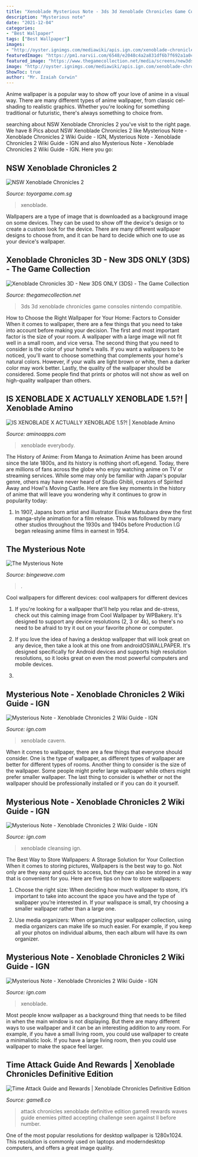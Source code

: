 ```yaml
---
title: "Xenoblade Mysterious Note - 3ds 3d Xenoblade Chronicles Game Consoles Nintendo Compatible"
description: "Mysterious note"
date: "2021-12-04"
categories:
- "Best Wallpaper"
tags: ["Best Wallpaper"]
images:
- "http://oyster.ignimgs.com/mediawiki/apis.ign.com/xenoblade-chronicles-2/thumb/2/23/Mysterious_note_fragment.jpg/468px-Mysterious_note_fragment.jpg"
featuredImage: "https://pm1.narvii.com/6548/e2048c4a2a831df6b7f692a1a0c1d5e2f9897720_hq.jpg"
featured_image: "https://www.thegamecollection.net/media/screens/new3ds-new3dsxl.jpg"
image: "http://oyster.ignimgs.com/mediawiki/apis.ign.com/xenoblade-chronicles-2/thumb/2/23/Mysterious_note_fragment.jpg/468px-Mysterious_note_fragment.jpg"
ShowToc: true
author: "Mr. Izaiah Corwin"
---
```



Anime wallpaper is a popular way to show off your love of anime in a visual way. There are many different types of anime wallpaper, from classic cel-shading to realistic graphics. Whether you're looking for something traditional or futuristic, there's always something to choice from.

	

		
searching about NSW Xenoblade Chronicles 2 you've visit to the right page. We have 8 Pics about NSW Xenoblade Chronicles 2 like Mysterious Note - Xenoblade Chronicles 2 Wiki Guide - IGN, Mysterious Note - Xenoblade Chronicles 2 Wiki Guide - IGN and also Mysterious Note - Xenoblade Chronicles 2 Wiki Guide - IGN. Here you go:
		
    
## NSW Xenoblade Chronicles 2

<img loading=lazy src="https://cdn.shopify.com/s/files/1/0972/9804/products/GAME00110_2_800x.jpg?v=1569115776" onerror="this.onerror=null;this.src='https://tse2.mm.bing.net/th?id=OIP.KCYKDnsdcReAS4hfBLXY6wHaHa&amp;pid=15.1';" alt="NSW Xenoblade Chronicles 2">

_Source: toyorgame.com.sg_

>xenoblade. 

	

Wallpapers are a type of image that is downloaded as a background image on some devices. They can be used to show off the device's design or to create a custom look for the device. There are many different wallpaper designs to choose from, and it can be hard to decide which one to use as your device's wallpaper.

    
## Xenoblade Chronicles 3D - New 3DS ONLY (3DS) - The Game Collection

<img loading=lazy src="https://www.thegamecollection.net/media/screens/new3ds-new3dsxl.jpg" onerror="this.onerror=null;this.src='https://tse3.mm.bing.net/th?id=OIP.1JokCbPfMOYxO7LiaL0PhQHaFA&amp;pid=15.1';" alt="Xenoblade Chronicles 3D - New 3DS ONLY (3DS) - The Game Collection">

_Source: thegamecollection.net_

>3ds 3d xenoblade chronicles game consoles nintendo compatible. 

	

How to Choose the Right Wallpaper for Your Home: Factors to Consider
When it comes to wallpaper, there are a few things that you need to take into account before making your decision. The first and most important factor is the size of your room. A wallpaper with a large image will not fit well in a small room, and vice versa. 
The second thing that you need to consider is the color of your home's walls. If you want a wallpapers to be noticed, you'll want to choose something that complements your home's natural colors. However, if your walls are light brown or white, then a darker color may work better. 
Lastly, the quality of the wallpaper should be considered. Some people find that prints or photos will not show as well on high-quality wallpaper than others.

    
## IS XENOBLADE X ACTUALLY XENOBLADE 1.5?! | Xenoblade Amino

<img loading=lazy src="https://pm1.narvii.com/6548/e2048c4a2a831df6b7f692a1a0c1d5e2f9897720_hq.jpg" onerror="this.onerror=null;this.src='https://tse3.mm.bing.net/th?id=OIP.OsXB8G4H6ZcW51vL4xGj6AHaEK&amp;pid=15.1';" alt="IS XENOBLADE X ACTUALLY XENOBLADE 1.5?! | Xenoblade Amino">

_Source: aminoapps.com_

>xenoblade everybody. 

	

The History of Anime: From Manga to Animation
Anime has been around since the late 1800s, and its history is nothing short ofLegend. Today, there are millions of fans across the globe who enjoy watching anime on TV or streaming services. While some may only be familiar with Japan's popular genre, others may have never heard of Studio Ghibli, creators of Spirited Away and Howl's Moving Castle. Here are five key moments in the history of anime that will leave you wondering why it continues to grow in popularity today:
1) In 1907, Japans born artist and illustrator Eisuke Matsubara drew the first manga-style animation for a film release. This was followed by many other studios throughout the 1930s and 1940s before Production I.G began releasing anime films in earnest in 1954.

    
## The Mysterious Note

<img loading=lazy src="https://bw-videos-producition.s3.us-west-2.amazonaws.com/de1c50a2-d8c8-416c-99a9-e76461a0e5fe_l_sq" onerror="this.onerror=null;this.src='https://tse1.mm.bing.net/th?id=OIP.aSNFXsjx3tfBFxizuxDItwHaFj&amp;pid=15.1';" alt="The Mysterious Note">

_Source: bingewave.com_

>. 

	

Cool wallpapers for different devices:
cool wallpapers for different devices 

1. If you're looking for a wallpaper that'll help you relax and de-stress, check out this calming image from Cool Wallpaper by WPBakery. It's designed to support any device resolutions (2, 3 or 4k), so there's no need to be afraid to try it out on your favorite phone or computer.

2. If you love the idea of having a desktop wallpaper that will look great on any device, then take a look at this one from androidOSWALLPAPER. It's designed specifically for Android devices and supports high resolution resolutions, so it looks great on even the most powerful computers and mobile devices.

3.

    
## Mysterious Note - Xenoblade Chronicles 2 Wiki Guide - IGN

<img loading=lazy src="http://oyster.ignimgs.com/mediawiki/apis.ign.com/xenoblade-chronicles-2/thumb/d/d5/Mysterious_note_soulcrown_summit.jpg/468px-Mysterious_note_soulcrown_summit.jpg" onerror="this.onerror=null;this.src='https://tse3.mm.bing.net/th?id=OIP.sgeyIrLuWPRmzDhwmfOSGwAAAA&amp;pid=15.1';" alt="Mysterious Note - Xenoblade Chronicles 2 Wiki Guide - IGN">

_Source: ign.com_

>xenoblade cavern. 

	

When it comes to wallpaper, there are a few things that everyone should consider. One is the type of wallpaper, as different types of wallpaper are better for different types of rooms. Another thing to consider is the size of the wallpaper. Some people might prefer large wallpaper while others might prefer smaller wallpaper. The last thing to consider is whether or not the wallpaper should be professionally installed or if you can do it yourself.

    
## Mysterious Note - Xenoblade Chronicles 2 Wiki Guide - IGN

<img loading=lazy src="http://oyster.ignimgs.com/mediawiki/apis.ign.com/xenoblade-chronicles-2/thumb/2/23/Mysterious_note_fragment.jpg/468px-Mysterious_note_fragment.jpg" onerror="this.onerror=null;this.src='https://tse4.mm.bing.net/th?id=OIP.j8Ybad96mgKe5lS0Pv6KaAAAAA&amp;pid=15.1';" alt="Mysterious Note - Xenoblade Chronicles 2 Wiki Guide - IGN">

_Source: ign.com_

>xenoblade cleansing ign. 

	

The Best Way to Store Wallpapers: A Storage Solution for Your Collection
When it comes to storing pictures, Wallpapers is the best way to go. Not only are they easy and quick to access, but they can also be stored in a way that is convenient for you. Here are five tips on how to store wallpapers:
1) Choose the right size: When deciding how much wallpaper to store, it’s important to take into account the space you have and the type of wallpaper you’re interested in. If your wallspace is small, try choosing a smaller wallpaper rather than a large one.

2) Use media organizers: When organizing your wallpaper collection, using media organizers can make life so much easier. For example, if you keep all your photos on individual albums, then each album will have its own organizer.

    
## Mysterious Note - Xenoblade Chronicles 2 Wiki Guide - IGN

<img loading=lazy src="http://oyster.ignimgs.com/mediawiki/apis.ign.com/xenoblade-chronicles-2/thumb/f/fb/Mysterious_note_treasure_island.jpg/468px-Mysterious_note_treasure_island.jpg" onerror="this.onerror=null;this.src='https://tse3.mm.bing.net/th?id=OIP.qkjn5L_tc2TenXID9Gi_NgAAAA&amp;pid=15.1';" alt="Mysterious Note - Xenoblade Chronicles 2 Wiki Guide - IGN">

_Source: ign.com_

>xenoblade. 

	

Most people know wallpaper as a background thing that needs to be filled in when the main window is not displaying. But there are many different ways to use wallpaper and it can be an interesting addition to any room. For example, if you have a small living room, you could use wallpaper to create a minimalistic look. If you have a large living room, then you could use wallpaper to make the space feel larger.

    
## Time Attack Guide And Rewards | Xenoblade Chronicles Definitive Edition

<img loading=lazy src="https://img.game8.co/3250974/a6d628f728cfe937610a95047d7dc6b8.jpeg/show" onerror="this.onerror=null;this.src='https://tse4.mm.bing.net/th?id=OIP.TG9vqWaxXCkGPJb0sXDzMQHaCU&amp;pid=15.1';" alt="Time Attack Guide and Rewards | Xenoblade Chronicles Definitive Edition">

_Source: game8.co_

>attack chronicles xenoblade definitive edition game8 rewards waves guide enemies pitted accepting challenge seen against ll before number. 

	

One of the most popular resolutions for desktop wallpaper is 1280x1024. This resolution is commonly used on laptops and moderndesktop computers, and offers a great image quality.

